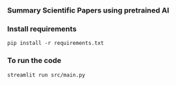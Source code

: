 ### Summary Scientific Papers using pretrained AI

### Install requirements

`pip install -r requirements.txt`

### To run the code

`streamlit run src/main.py`
